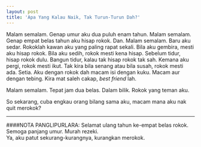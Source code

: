 ```yaml
---
layout: post
title: 'Apa Yang Kalau Naik, Tak Turun-Turun Dah?'
---
```


Malam semalam. Genap umur aku dua puluh enam tahun. Malam semalam. Genap empat belas tahun aku hisap rokok. Dan. Malam semalam. Baru aku sedar. Rokoklah kawan aku yang paling rapat sekali. Bila aku gembira, mesti aku hisap rokok. Bila aku sedih, rokok mesti kena hisap. Sebelum tidur, hisap rokok dulu. Bangun tidur, kalau tak hisap rokok tak sah. Kemana aku pergi, rokok mesti
ikut. Tak kira bila senang atau bila susah, rokok mesti ada. Setia. Aku dengan rokok dah macam isi dengan kuku. Macam aur dengan tebing. Kira mat saleh cakap, *best friend* lah.

Malam semalam. Tepat jam dua belas. Dalam bilik. Rokok yang teman aku.

So sekarang, cuba engkau orang bilang sama aku, macam mana aku nak quit
merokok?

---
####NOTA PANGLIPURLARA:
Selamat ulang tahun ke-empat belas rokok. <br />
Semoga panjang umur. Murah rezeki. <br />
Ya, aku patut sekurang-kurangnya, kurangkan merokok.  <br />
